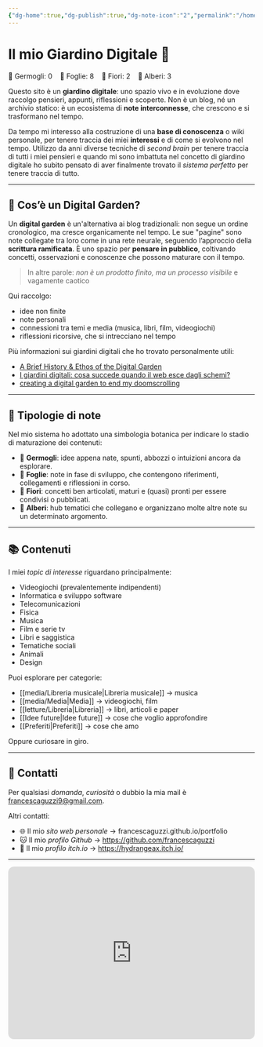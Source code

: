 ```yaml
---
{"dg-home":true,"dg-publish":true,"dg-note-icon":"2","permalink":"/homepage/","tags":["gardenEntry"],"dgPassFrontmatter":true,"noteIcon":"2"}
---
```


# Il mio Giardino Digitale 🌱

<div><span><div class="garden-svg-wrapper"><a title="La fattoria degli animali" href="/letture/libri/la-fattoria-degli-animali" data-icon="1" class="svg-plant" target="_blank" rel="noopener nofollow"></a><a title="L'amica geniale" href="/letture/libri/lamica-geniale" data-icon="1" class="svg-plant" target="_blank" rel="noopener nofollow"></a><a title="Corpi neri e gatti quantistici Storie dagli annali della fisica" href="/letture/libri/corpi-neri-e-gatti-quantistici-storie-dagli-annali-della-fisica" data-icon="1" class="svg-plant" target="_blank" rel="noopener nofollow"></a><a title="Libreria" href="/letture/libreria" data-icon="2" class="svg-plant" target="_blank" rel="noopener nofollow"></a><a title="Incontri ravvicinati del terzo tipo" href="/media/film-e-serie-tv/incontri-ravvicinati-del-terzo-tipo" data-icon="1" class="svg-plant" target="_blank" rel="noopener nofollow"></a><a title="Severance" href="/media/film-e-serie-tv/severance" data-icon="3" class="svg-plant" target="_blank" rel="noopener nofollow"></a><a title="An Awesome Wave - alt‐J" href="/media/musica/an-awesome-wave---altj-" data-icon="1" class="svg-plant" target="_blank" rel="noopener nofollow"></a><a title="Discomoneta - Thru Collected" href="/media/musica/discomoneta---thru-collected-" data-icon="1" class="svg-plant" target="_blank" rel="noopener nofollow"></a><a title="Slanted and Enchanted - Pavement" href="/media/musica/slanted-and-enchanted---pavement-" data-icon="1" class="svg-plant" target="_blank" rel="noopener nofollow"></a><a title="Brighten the Corners - Pavement" href="/media/musica/brighten-the-corners---pavement-" data-icon="1" class="svg-plant" target="_blank" rel="noopener nofollow"></a><a title="Stray" href="/media/videogiochi/stray" data-icon="3" class="svg-plant" target="_blank" rel="noopener nofollow"></a><a title="Libreria musicale" href="/media/libreria-musicale" data-icon="2" class="svg-plant" target="_blank" rel="noopener nofollow"></a><a title="Media" href="/media/media" data-icon="2" class="svg-plant" target="_blank" rel="noopener nofollow"></a></div>
<div class="garden-counts">
  🌱 Germogli: 0 &nbsp;&nbsp;
  🌿 Foglie: 8 &nbsp;&nbsp;
  🌸 Fiori: 2 &nbsp;&nbsp;
  🌳 Alberi: 3
</div></span></div>

Questo sito è un **giardino digitale**: uno spazio vivo e in evoluzione dove raccolgo pensieri, appunti, riflessioni e scoperte.  Non è un blog, né un archivio statico: è un ecosistema di **note interconnesse**, che crescono e si trasformano nel tempo.

Da tempo mi interesso alla costruzione di una **base di conoscenza** o wiki personale, per tenere traccia dei miei **interessi** e di come si evolvono nel tempo. Utilizzo da anni diverse tecniche di *second brain* per tenere traccia di tutti i miei pensieri e quando mi sono imbattuta nel concetto di giardino digitale ho subito pensato di aver finalmente trovato il *sistema perfetto* per tenere traccia di tutto.

---

##  🌲 Cos’è un Digital Garden?

Un **digital garden** è un'alternativa ai blog tradizionali: non segue un ordine cronologico, ma cresce organicamente nel tempo. Le sue "pagine" sono note collegate tra loro come in una rete neurale, seguendo l’approccio della **scrittura ramificata**. È uno spazio per **pensare in pubblico**, coltivando concetti, osservazioni e conoscenze che possono maturare con il tempo.

> In altre parole: *non è un prodotto finito, ma un processo visibile* e vagamente caotico
 
Qui raccolgo:
- idee non finite
- note personali
- connessioni tra temi e media (musica, libri, film, videogiochi)
- riflessioni ricorsive, che si intrecciano nel tempo

Più informazioni sui giardini digitali che ho trovato personalmente utili:
- [A Brief History & Ethos of the Digital Garden](https://maggieappleton.com/garden-history)
- [I giardini digitali: cosa succede quando il web esce dagli schemi?](https://www.shots.it/news/i-giardini-digitali-cosa-succede-quando-il-web-esce-dagli-schemi)
- [creating a digital garden to end my doomscrolling](https://youtu.be/0tY7Z53QJo8?si=OP31FLIb2XkgQVVX)

---

## 🌿 Tipologie di note

Nel mio sistema ho adottato una simbologia botanica per indicare lo stadio di maturazione dei contenuti:

- 🌱 **Germogli**: idee appena nate, spunti, abbozzi o intuizioni ancora da esplorare.
- 🍃 **Foglie**: note in fase di sviluppo, che contengono riferimenti, collegamenti e riflessioni in corso.
- 🌸 **Fiori**: concetti ben articolati, maturi e (quasi) pronti per essere condivisi o pubblicati.
- 🌳 **Alberi**: hub tematici che collegano e organizzano molte altre note su un determinato argomento.

---

## 📚 Contenuti

I miei *topic di interesse* riguardano principalmente:
- Videogiochi (prevalentemente indipendenti)
- Informatica e sviluppo software
- Telecomunicazioni
- Fisica 
- Musica
- Film e serie tv
- Libri e saggistica
- Tematiche sociali
- Animali
- Design 

Puoi esplorare per categorie:
- [[media/Libreria musicale\|Libreria musicale]] → musica
- [[media/Media\|Media]] → videogiochi, film
- [[letture/Libreria\|Libreria]] → libri, articoli e paper
- [[Idee future\|Idee future]] → cose che voglio approfondire
- [[Preferiti\|Preferiti]] → cose che amo

Oppure curiosare in giro.

---
## 💌 Contatti

Per qualsiasi *domanda*, *curiosità* o dubbio la mia mail è francescaguzzi9@gmail.com. 

Altri contatti:
- 🌐 Il mio *sito web personale* -> francescaguzzi.github.io/portfolio
- 🐱 Il mio *profilo Github* -> https://github.com/francescaguzzi
- 👾 Il mio *profilo itch.io* -> https://hydrangeax.itch.io/

---

<iframe style="border-radius:12px" src="https://open.spotify.com/embed/playlist/1dDPjDQLZRn0uCiyDMbvIY?utm_source=generator" width="100%" height="352" frameBorder="0" allowfullscreen="" allow="autoplay; clipboard-write; encrypted-media; fullscreen; picture-in-picture" loading="lazy"></iframe>

